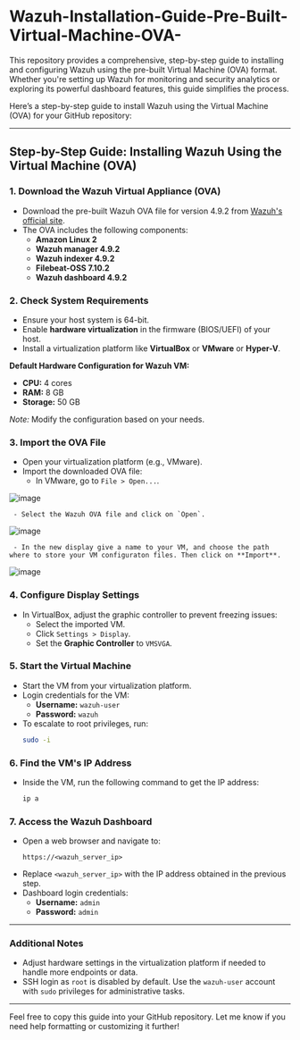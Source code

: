 # Wazuh-Installation-Guide-Pre-Built-Virtual-Machine-OVA-
This repository provides a comprehensive, step-by-step guide to installing and configuring Wazuh using the pre-built Virtual Machine (OVA) format. Whether you're setting up Wazuh for monitoring and security analytics or exploring its powerful dashboard features, this guide simplifies the process.


Here’s a step-by-step guide to install Wazuh using the Virtual Machine (OVA) for your GitHub repository:

---

## Step-by-Step Guide: Installing Wazuh Using the Virtual Machine (OVA)

### 1. **Download the Wazuh Virtual Appliance (OVA)**
   - Download the pre-built Wazuh OVA file for version 4.9.2 from [Wazuh's official site](https://packages.wazuh.com/4.x/vm/wazuh-4.9.2.ova).
   - The OVA includes the following components:
     - **Amazon Linux 2**
     - **Wazuh manager 4.9.2**
     - **Wazuh indexer 4.9.2**
     - **Filebeat-OSS 7.10.2**
     - **Wazuh dashboard 4.9.2**

### 2. **Check System Requirements**
   - Ensure your host system is 64-bit.
   - Enable **hardware virtualization** in the firmware (BIOS/UEFI) of your host.
   - Install a virtualization platform like **VirtualBox** or **VMware** or **Hyper-V**.

   **Default Hardware Configuration for Wazuh VM:**
   - **CPU:** 4 cores
   - **RAM:** 8 GB
   - **Storage:** 50 GB

   *Note:* Modify the configuration based on your needs.

### 3. **Import the OVA File**
   - Open your virtualization platform (e.g., VMware).
   - Import the downloaded OVA file:
     - In VMware, go to `File > Open...`.

![image](https://github.com/user-attachments/assets/46a49ab8-5e5a-4472-a4b0-6cbff558eb4b)

     - Select the Wazuh OVA file and click on `Open`.
     
![image](https://github.com/user-attachments/assets/7ec0e9ac-a47e-452a-ba0a-41e9fa36e673)

     - In the new display give a name to your VM, and choose the path where to store your VM configuraton files. Then click on **Import**.

![image](https://github.com/user-attachments/assets/230a2067-85c4-483d-b890-6d58bb2c4860)


### 4. **Configure Display Settings**
   - In VirtualBox, adjust the graphic controller to prevent freezing issues:
     - Select the imported VM.
     - Click `Settings > Display`.
     - Set the **Graphic Controller** to `VMSVGA`.

### 5. **Start the Virtual Machine**
   - Start the VM from your virtualization platform.
   - Login credentials for the VM:
     - **Username:** `wazuh-user`
     - **Password:** `wazuh`
   - To escalate to root privileges, run:
     ```bash
     sudo -i
     ```

### 6. **Find the VM's IP Address**
   - Inside the VM, run the following command to get the IP address:
     ```bash
     ip a
     ```

### 7. **Access the Wazuh Dashboard**
   - Open a web browser and navigate to:
     ```text
     https://<wazuh_server_ip>
     ```
   - Replace `<wazuh_server_ip>` with the IP address obtained in the previous step.
   - Dashboard login credentials:
     - **Username:** `admin`
     - **Password:** `admin`

---

### Additional Notes
- Adjust hardware settings in the virtualization platform if needed to handle more endpoints or data.
- SSH login as `root` is disabled by default. Use the `wazuh-user` account with `sudo` privileges for administrative tasks.

---

Feel free to copy this guide into your GitHub repository. Let me know if you need help formatting or customizing it further!
